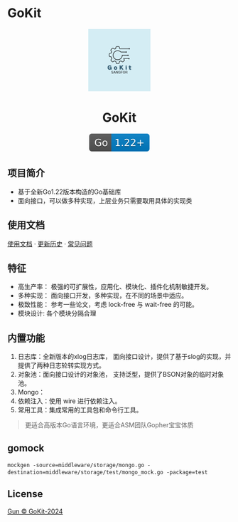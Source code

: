# GoKit

<div align="center">
	<img width="140px" src="docs/asset/gokit.png" alt="gokit">
    <p>
        <h1>GoKit</h1>
    </p>
    <p align="center">
        <a href="https://go.dev/dl/" target="_blank">
	        <img src="./docs/asset/go-version.svg" alt="go version 1.22">
	    </a>
	</p>
</div>

## 项目简介

* 基于全新Go1.22版本构造的Go基础库
* 面向接口，可以做多种实现，上层业务只需要取用具体的实现类

## 使用文档

[使用文档](./docs/use-gokit.md) · [更新历史](../../../../../../Downloads/gokit/CHANGELOG) · [常见问题](./docs/start-issue.md)

## 特征

* 高生产率： 极强的可扩展性，应用化、模块化、插件化机制敏捷开发。
* 多种实现： 面向接口开发，多种实现，在不同的场景中适应。
* 极致性能： 参考一些论文，考虑 lock-free 与 wait-free 的可能。
* 模块设计: 各个模块分隔合理 

## 内置功能

1. 日志库：全新版本的xlog日志库， 面向接口设计，提供了基于slog的实现，并提供了两种日志轮转实现方式。
2. 对象池：面向接口设计的对象池， 支持泛型，提供了BSON对象的临时对象池。
3. Mongo：
4. 依赖注入：使用 wire 进行依赖注入。
5. 常用工具：集成常用的工具包和命令行工具。

> 更适合高版本Go语言环境，更适合ASM团队Gopher宝宝体质

## gomock

```
mockgen -source=middleware/storage/mongo.go -destination=middleware/storage/test/mongo_mock.go -package=test
```

## License

[Gun © GoKit-2024](../../../../../../Downloads/gokit/LICENSE)
